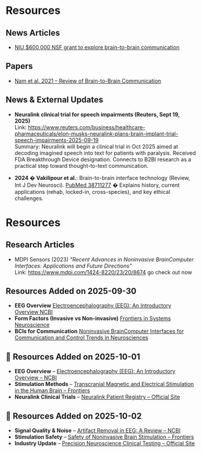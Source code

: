 # Resources

## News Articles
- [NIU $600,000 NSF grant to explore brain-to-brain communication](https://newsroom.niu.edu/600000-nsf-grant-to-explore-brain-to-brain-communication-potential/)

## Papers
- [Nam et al. 2021 – Review of Brain-to-Brain Communication](https://www.frontiersin.org/journals/neurorobotics/articles/10.3389/fnbot.2021.656943/full)





## News & External Updates

- **Neuralink clinical trial for speech impairments (Reuters, Sept 19, 2025)**  
  Link: https://www.reuters.com/business/healthcare-pharmaceuticals/elon-musks-neuralink-plans-brain-implant-trial-speech-impairments-2025-09-19  
  Summary: Neuralink will begin a clinical trial in Oct 2025 aimed at decoding imagined speech into text for patients with paralysis. Received FDA Breakthrough Device designation. Connects to B2BI research as a practical step toward thought-to-text communication.

- **2024 � Vakilipour et al.**: Brain-to-brain interface technology (Review, Int J Dev Neurosci). [PubMed 38711277](https://pubmed.ncbi.nlm.nih.gov/38711277/) � Explains history, current applications (rehab, locked-in, cross-species), and key ethical challenges.
# Resources

## Research Articles
- MDPI Sensors (2023)  *"Recent Advances in Noninvasive BrainComputer Interfaces: Applications and Future Directions"*  
  Link: https://www.mdpi.com/1424-8220/23/20/8674
go check out now 

##  Resources Added on 2025-09-30  

- **EEG Overview**  [Electroencephalography (EEG): An Introductory Overview  NCBI](https://www.ncbi.nlm.nih.gov/pmc/articles/PMC4974210/)  
- **Form Factors (Invasive vs Non-invasive)**  [Frontiers in Systems Neuroscience](https://www.frontiersin.org/articles/10.3389/fnsys.2014.00009/full)  
- **BCIs for Communication**  [Noninvasive BrainComputer Interfaces for Communication and Control  Trends in Neurosciences](https://www.sciencedirect.com/science/article/pii/S0166223620301133)  
## 📅 Resources Added on 2025-10-01  

- **EEG Overview** – [Electroencephalography (EEG): An Introductory Overview – NCBI](https://www.ncbi.nlm.nih.gov/pmc/articles/PMC4974210/)  
- **Stimulation Methods** – [Transcranial Magnetic and Electrical Stimulation in the Human Brain – Frontiers](https://www.frontiersin.org/articles/10.3389/fnins.2017.00450/full)  
- **Neuralink Clinical Trials** – [Neuralink Patient Registry – Official Site](https://neuralink.com/patient-registry/)  
## 📅 Resources Added on 2025-10-02  

- **Signal Quality & Noise** – [Artifact Removal in EEG: A Review – NCBI](https://www.ncbi.nlm.nih.gov/pmc/articles/PMC8089998/)  
- **Stimulation Safety** – [Safety of Noninvasive Brain Stimulation – Frontiers](https://www.frontiersin.org/articles/10.3389/fneur.2017.00056/full)  
- **Industry Update** – [Precision Neuroscience Clinical Testing – Official Site](https://precisionneuro.io/)  
